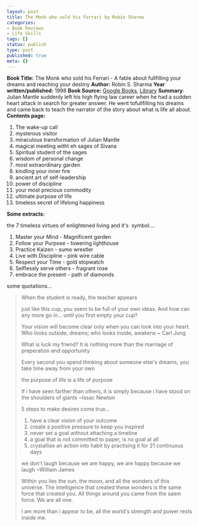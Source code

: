 ```yaml
---
layout: post
title: The Monk who sold his Ferrari by Robin Sharma
categories:
- Book Reviews
- Life Skills
tags: []
status: publish
type: post
published: true
meta: {}
---
```

<strong>Book Title:</strong> The Monk who sold his Ferrari - A fable about fullfilling your dreams and reaching your destiny
<strong>Author:</strong> Robin S. Sharma
<strong>Year written/published:</strong> 1998
<strong>Book Source:</strong> <a href="http://books.google.com/books?id=1Es2jrJuNuAC&amp;q=monk+who+sold+his+ferrari&amp;dq=monk+who+sold+his+ferrari&amp;pgis=1">Google Books</a>, <a href="http://vistaweb.nlb.gov.sg/cgi-bin/cw_cgi?fullRecord+3022+3002+12850891+2+0">Library</a>
<strong>Summary</strong>: Julian Mantle suddenly left his high flying law career when he had a sudden heart attack in search for greater answer. He went tofullfilling his dreams and came back to teach the narrator of the story about what is life all about.
<strong>Contents page:</strong>
<ol>
	<li>The wake-up call</li>
	<li>mysterous visitor</li>
	<li>miraculous transformation of Julian Mantle</li>
	<li>magical meeting witht eh sages of Sivana</li>
	<li>Spiritual student of the sages</li>
	<li>wisdom of personal change</li>
	<li>most extraordinary garden</li>
	<li>kindling your inner fire</li>
	<li>ancient art of self-leadership</li>
	<li>power of discipline</li>
	<li>your most precious commodity</li>
	<li>ultimate purpose of life</li>
	<li>timeless secret of lifelong happiness</li>
</ol>
<strong>Some extracts:</strong>

the 7 timeless virtues of enlightened living and it's  symbol....
<ol>
	<li>Master your Mind - Magnificent garden</li>
	<li>Follow your Purpose - towering lighthouse</li>
	<li>Practice Kaizen - sumo wrestler</li>
	<li>Live with Discipline - pink wire cable</li>
	<li>Respect your Time - gold stopwatch</li>
	<li>Selflessly serve others - fragrant rose</li>
	<li>embrace the present - path of diamonds</li>
</ol>
some quotations...
<blockquote>When the student is ready, the teacher appears

just like this cup, you seem to be full of your own ideas. And how can any more go in... until you first empty your cup?

Your vision will become clear only when you can look into your heart. Who looks outside, dreams; who looks inside, awakens
~ Carl Jung

What is luck my friend? It is nothing more than the marriage of preperation and opportunity

Every second you spend thinking about someone else's dreams, you take time away from your own

the purpose of life is a life of purpose

If i have seen farther than others, it is simply because i have stood on the shoulders of giants
~Issac Newton

5 steps to make desires come true...
<ol>
	<li>have a clear vision of your outcome</li>
	<li>create a positive pressure to keep you inspired</li>
	<li>never set a goal without attaching a timeline</li>
	<li>a goal that is not committed to paper, is no goal at all</li>
	<li>crystallise an action into habit by practising it for 21 continuous days</li>
</ol>
we don't laugh because we are happy, we are happy because we laugh
~William James

Within you lies the sun, the moon, and all the wonders of this universe. The intelligence that created these wonders is the same force that created you. All things around you came from the saem force. We are all one.

I am more than i appear to be, all the world's strength and power rests inside me.</blockquote>
